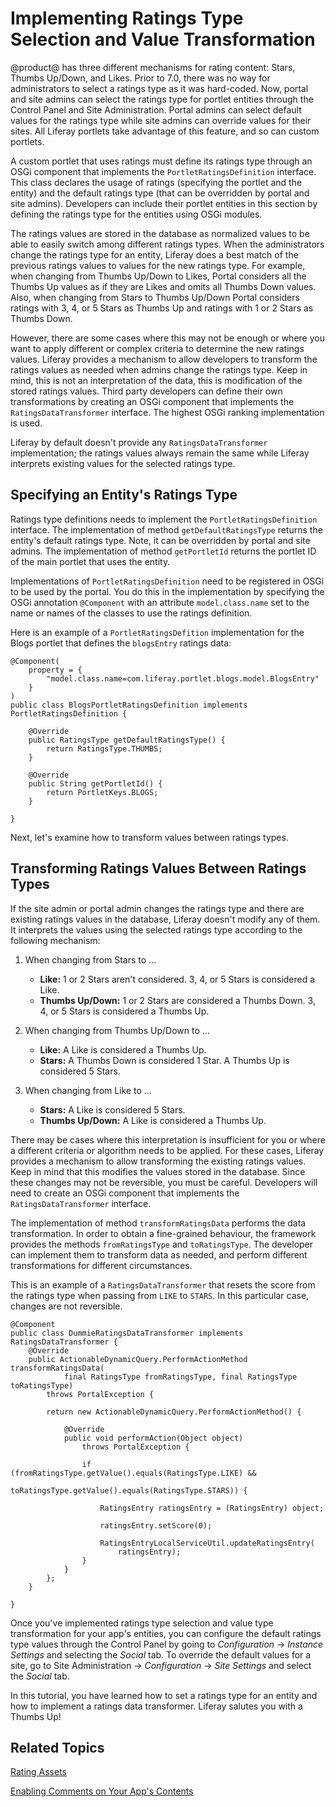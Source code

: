 # Implementing Ratings Type Selection and Value Transformation [](id=ratings)

@product@ has three different mechanisms for rating content: Stars, Thumbs
Up/Down, and Likes. Prior to 7.0, there was no way for administrators to select
a ratings type as it was hard-coded. Now, portal and site admins can select the
ratings type for portlet entities through the Control Panel and Site
Administration. Portal admins can select default values for the ratings type
while site admins can override values for their sites. All Liferay portlets take
advantage of this feature, and so can custom portlets.

A custom portlet that uses ratings must define its ratings type through an OSGi
component that implements the `PortletRatingsDefinition` interface. This class
declares the usage of ratings (specifying the portlet and the entity) and the
default ratings type (that can be overridden by portal and site admins).
Developers can include their portlet entities in this section by defining the
ratings type for the entities using OSGi modules.

The ratings values are stored in the database as normalized values to be able to
easily switch among different ratings types. When the administrators change the
ratings type for an entity, Liferay does a best match of the previous ratings
values to values for the new ratings type. For example, when changing from
Thumbs Up/Down to Likes, Portal considers all the Thumbs Up values as if they
are Likes and omits all Thumbs Down values. Also, when changing from Stars to
Thumbs Up/Down Portal considers ratings with 3, 4, or 5 Stars as Thumbs Up and
ratings with 1 or 2 Stars as Thumbs Down.

However, there are some cases where this may not be enough or where you want to
apply different or complex criteria to determine the new ratings values. Liferay
provides a mechanism to allow developers to transform the ratings values as
needed when admins change the ratings type. Keep in mind, this is not an
interpretation of the data, this is modification of the stored ratings values.
Third party developers can define their own transformations by creating an OSGi
component that implements the `RatingsDataTransformer` interface. The highest
OSGi ranking implementation is used.

Liferay by default doesn't provide any `RatingsDataTransformer` implementation;
the ratings values always remain the same while Liferay interprets existing
values for the selected ratings type.

## Specifying an Entity's Ratings Type [](id=specifying-an-entitys-ratings-type)

Ratings type definitions needs to implement the `PortletRatingsDefinition`
interface. The implementation of method `getDefaultRatingsType` returns the
entity's default ratings type. Note, it can be overridden by portal and site
admins. The implementation of method `getPortletId` returns the portlet ID of
the main portlet that uses the entity.

Implementations of `PortletRatingsDefinition` need to be registered in OSGi to
be used by the portal. You do this in the implementation by specifying the OSGi
annotation `@Component` with an attribute `model.class.name` set to the name or
names of the classes to use the ratings definition.

Here is an example of a `PortletRatingsDefition` implementation for the Blogs
portlet that defines the `blogsEntry` ratings data:

    @Component(
        property = {
            "model.class.name=com.liferay.portlet.blogs.model.BlogsEntry"
        }
    )
    public class BlogsPortletRatingsDefinition implements PortletRatingsDefinition {

        @Override
        public RatingsType getDefaultRatingsType() {
            return RatingsType.THUMBS;
        }

        @Override
        public String getPortletId() {
            return PortletKeys.BLOGS;
        }

    }

Next, let's examine how to transform values between ratings types. 

## Transforming Ratings Values Between Ratings Types [](id=transforming-ratings-values-between-ratings-types)

If the site admin or portal admin changes the ratings type and there are
existing ratings values in the database, Liferay doesn't modify any of them. It
interprets the values using the selected ratings type according to the
following mechanism:

1. When changing from Stars to ...
     - **Like:** 1 or 2 Stars aren't considered. 3, 4, or 5 Stars is
       considered a Like.
     - **Thumbs Up/Down:** 1 or 2 Stars are considered a Thumbs Down. 3, 4, or
       5 Stars is considered a Thumbs Up. 

2. When changing from Thumbs Up/Down to ...
    - **Like:** A Like is considered a Thumbs Up.
    - **Stars:** A Thumbs Down is considered 1 Star. A Thumbs Up is
      considered 5 Stars. 

3. When changing from Like to ...
	- **Stars:** A Like is considered 5 Stars.
	- **Thumbs Up/Down:** A Like is considered a Thumbs Up.

There may be cases where this interpretation is insufficient for you or where a
different criteria or algorithm needs to be applied. For these cases, Liferay
provides a mechanism to allow transforming the existing ratings values. Keep in
mind that this modifies the values stored in the database. Since these changes
may not be reversible, you must be careful. Developers will need to create an
OSGi component that implements the `RatingsDataTransformer` interface.

The implementation of method `transformRatingsData` performs the data
transformation. In order to obtain a fine-grained behaviour, the framework
provides the methods `fromRatingsType` and `toRatingsType`. The developer can
implement them to transform data as needed, and perform different
transformations for different circumstances.

This is an example of a `RatingsDataTransformer` that resets the score from
the ratings type when passing from `LIKE` to `STARS`. In this particular case,
changes are not reversible.

    @Component
    public class DummieRatingsDataTransformer implements RatingsDataTransformer {
        @Override
        public ActionableDynamicQuery.PerformActionMethod transformRatingsData(
                final RatingsType fromRatingsType, final RatingsType toRatingsType)
            throws PortalException {

            return new ActionableDynamicQuery.PerformActionMethod() {

                @Override
                public void performAction(Object object)
                    throws PortalException {

                    if (fromRatingsType.getValue().equals(RatingsType.LIKE) &&
                        toRatingsType.getValue().equals(RatingsType.STARS)) {

                        RatingsEntry ratingsEntry = (RatingsEntry) object;

                        ratingsEntry.setScore(0);

                        RatingsEntryLocalServiceUtil.updateRatingsEntry(
                            ratingsEntry);
                    }
                }
            };
        }
    
    }

Once you've implemented ratings type selection and value type transformation for 
your app's entities, you can configure the default ratings type values through 
the Control Panel by going to *Configuration* &rarr; *Instance Settings* and 
selecting the *Social* tab. To override the default values for a site, go to 
Site Administration &rarr; *Configuration* &rarr; *Site Settings* and select the 
*Social* tab. 

In this tutorial, you have learned how to set a ratings type for an entity and 
how to implement a ratings data transformer. Liferay salutes you with a Thumbs 
Up! 

## Related Topics [](id=related-topics)

[Rating Assets](/develop/tutorials/-/knowledge_base/7-0/rating-assets)

[Enabling Comments on Your App's Contents](/develop/tutorials/-/knowledge_base/7-0/enabling-comments-on-your-apps-contents)

